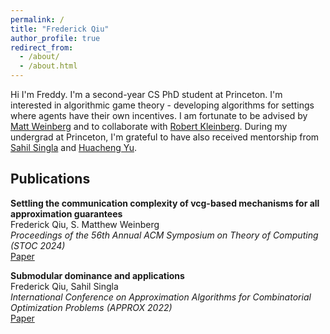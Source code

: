 ```yaml
---
permalink: /
title: "Frederick Qiu"
author_profile: true
redirect_from: 
  - /about/
  - /about.html
---
```

Hi I'm Freddy. I'm a second-year CS PhD student at Princeton. I'm interested in algorithmic game theory - developing algorithms for settings where agents have their own incentives. I am fortunate to be advised by [Matt Weinberg](https://www.cs.princeton.edu/~smattw/) and to collaborate with [Robert Kleinberg](https://www.cs.cornell.edu/~rdk/). During my undergrad at Princeton, I'm grateful to have also received mentorship from [Sahil Singla](https://faculty.cc.gatech.edu/~ssingla7/) and [Huacheng Yu](https://www.cs.princeton.edu/~hy2/).


## Publications

**Settling the communication complexity of vcg-based mechanisms for all approximation guarantees**\
Frederick Qiu, S. Matthew Weinberg\
*Proceedings of the 56th Annual ACM Symposium on Theory of Computing (STOC 2024)* \
[Paper](https://dl.acm.org/doi/abs/10.1145/3618260.3649706)


**Submodular dominance and applications**\
Frederick Qiu, Sahil Singla\
*International Conference on Approximation Algorithms for Combinatorial Optimization Problems (APPROX 2022)* \
[Paper](https://arxiv.org/abs/2207.04957)
